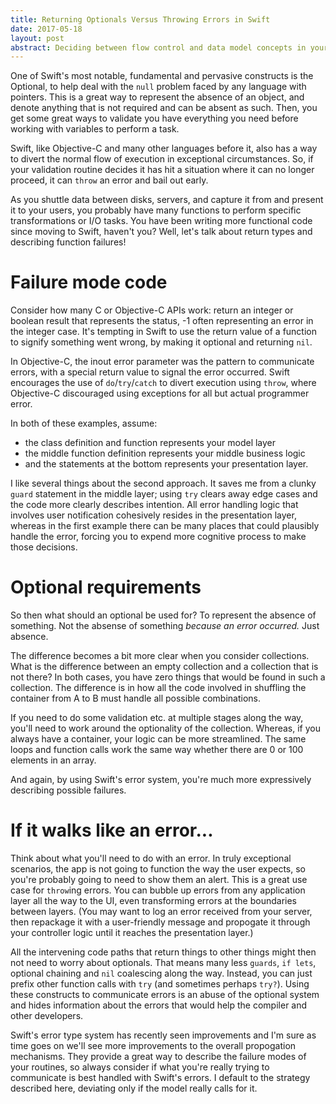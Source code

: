```yaml
---
title: Returning Optionals Versus Throwing Errors in Swift
date: 2017-05-18
layout: post
abstract: Deciding between flow control and data model concepts in your app's business logic.
---
```


One of Swift's most notable, fundamental and pervasive constructs is the Optional, to help deal with the `null` problem faced by any language with pointers. This is a great way to represent the absence of an object, and denote anything that is not required and can be absent as such. Then, you get some great ways to validate you have everything you need before working with variables to perform a task.

Swift, like Objective-C and many other languages before it, also has a way to divert the normal flow of execution in exceptional circumstances. So, if your validation routine decides it has hit a situation where it can no longer proceed, it can `throw` an error and bail out early.

As you shuttle data between disks, servers, and capture it from and present it to your users, you probably have many functions to perform specific transformations or I/O tasks. You have been writing more functional code since moving to Swift, haven't you? Well, let's talk about return types and describing function failures!

# Failure mode code

Consider how many C or Objective-C APIs work: return an integer or boolean result that represents the status, -1 often representing an error in the integer case. It's tempting in Swift to use the return value of a function to signify something went wrong, by making it optional and returning `nil`.

<script src="https://gist.github.com/armcknight/73f54da770d415545e38e30961a49488.js"></script>

In Objective-C, the inout error parameter was the pattern to communicate errors, with a special return value to signal the error occurred. Swift  encourages the use of `do`/`try`/`catch` to divert execution using `throw`, where Objective-C discouraged using exceptions for all but actual programmer error. 

<script src="https://gist.github.com/armcknight/81cc09a5185b35f2c52c2d3fa48b5ee8.js"></script>

In both of these examples, assume:

- the class definition and function represents your model layer
- the middle function definition represents your middle business logic 
- and the statements at the bottom represents your presentation layer. 

I like several things about the second approach. It saves me from a clunky `guard` statement in the middle layer; using `try` clears away edge cases and the code more clearly describes intention. All error handling logic that involves user notification cohesively resides in the presentation layer, whereas in the first example there can be many places that could plausibly handle the error, forcing you to expend more cognitive process to make those decisions.

# Optional requirements

So then what should an optional be used for? To represent the absence of something. Not the absense of something *because an error occurred.* Just absence. 

The difference becomes a bit more clear when you consider collections. What is the difference between an empty collection and a collection that is not there? In both cases, you have zero things that would be found in such a collection. The difference is in how all the code involved in shuffling the container from A to B must handle all possible combinations.

<script src="https://gist.github.com/armcknight/91004385bbd1a79eebe5ed9cd7bab310.js"></script>

If you need to do some validation etc. at multiple stages along the way, you'll need to work around the optionality of the collection. Whereas, if you always have a container, your logic can be more streamlined. The same loops and function calls work the same way whether there are 0 or 100 elements in an array.

<script src="https://gist.github.com/armcknight/df1a304f22b03958d4ca2802523e9baf.js"></script>

And again, by using Swift's error system, you're much more expressively describing possible failures.

# If it walks like an error...

Think about what you'll need to do with an error. In truly exceptional scenarios, the app is not going to function the way the user expects, so you're probably going to need to show them an alert. This is a great use case for `throw`ing errors. You can bubble up errors from any application layer all the way to the UI, even transforming errors at the boundaries between layers. (You may want to log an error received from your server, then repackage it with a user-friendly message and propogate it through your controller logic until it reaches the presentation layer.)

All the intervening code paths that return things to other things might then not need to worry about optionals. That means many less `guards`, `if lets`, optional chaining and `nil` coalescing along the way. Instead, you can just prefix other function calls with `try` (and sometimes perhaps `try?`). Using these constructs to communicate errors is an abuse of the optional system and hides information about the errors that would help the compiler and other developers.

Swift's error type system has recently seen improvements and I'm sure as time goes on we'll see more improvements to the overall propogation mechanisms. They provide a great way to describe the failure modes of your routines, so always consider if what you're really trying to communicate is best handled with Swift's errors. I default to the strategy described here, deviating only if the model really calls for it.